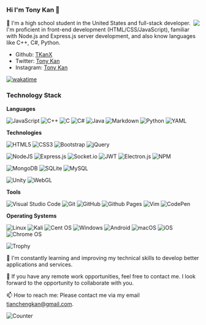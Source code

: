 ### Hi I'm Tony Kan 👋

<img align="right" src="https://github-readme-stats.vercel.app/api?username=tkanx&show_icons=true&icon_color=0366d6&text_color=24292e&bg_color=ffffff&hide_title=true" />

👀 I'm a high school student in the United States and full-stack developer. I'm proficient in front-end development (HTML/CSS/JavaScript), familiar with Node.js and Express.js server development, and also know languages like C++, C#, Python.

- Github: [TKanX](https://github.com/TKanX)
- Twitter: [Tony Kan](https://twitter.com/tianchengkan)
- Instagram: [Tony Kan](https://www.instagram.com/kantiancheng)

[![wakatime](https://wakatime.com/badge/user/832fa69c-93f3-414f-b372-c2853994ef03.svg)](https://wakatime.com/@832fa69c-93f3-414f-b372-c2853994ef03)

### Technology Stack

**Languages**

![JavaScript](https://img.shields.io/badge/javascript-%23323330.svg?style=for-the-badge&logo=javascript&logoColor=%23F7DF1E)
![C++](https://img.shields.io/badge/c++-%2300599C.svg?style=for-the-badge&logo=c%2B%2B&logoColor=white)
![C](https://img.shields.io/badge/c-%2300599C.svg?style=for-the-badge&logo=c&logoColor=white)
![C#](https://img.shields.io/badge/c%23-%23239120.svg?style=for-the-badge&logo=csharp&logoColor=white)
![Java](https://img.shields.io/badge/java-%23ED8B00.svg?style=for-the-badge&logo=openjdk&logoColor=white)
![Markdown](https://img.shields.io/badge/markdown-%23000000.svg?style=for-the-badge&logo=markdown&logoColor=white)
![Python](https://img.shields.io/badge/python-3670A0?style=for-the-badge&logo=python&logoColor=ffdd54)
![YAML](https://img.shields.io/badge/yaml-%23ffffff.svg?style=for-the-badge&logo=yaml&logoColor=151515)

**Technologies**

![HTML5](https://img.shields.io/badge/html5-%23E34F26.svg?style=for-the-badge&logo=html5&logoColor=white)
![CSS3](https://img.shields.io/badge/css3-%231572B6.svg?style=for-the-badge&logo=css3&logoColor=white)
![Bootstrap](https://img.shields.io/badge/bootstrap-%238511FA.svg?style=for-the-badge&logo=bootstrap&logoColor=white)
![jQuery](https://img.shields.io/badge/jquery-%230769AD.svg?style=for-the-badge&logo=jquery&logoColor=white)

![NodeJS](https://img.shields.io/badge/node.js-6DA55F?style=for-the-badge&logo=node.js&logoColor=white)
![Express.js](https://img.shields.io/badge/express.js-%23404d59.svg?style=for-the-badge&logo=express&logoColor=%2361DAFB)
![Socket.io](https://img.shields.io/badge/Socket.io-black?style=for-the-badge&logo=socket.io&badgeColor=010101)
![JWT](https://img.shields.io/badge/JWT-black?style=for-the-badge&logo=JSON%20web%20tokens)
![Electron.js](https://img.shields.io/badge/Electron-191970?style=for-the-badge&logo=Electron&logoColor=white)
![NPM](https://img.shields.io/badge/NPM-%23CB3837.svg?style=for-the-badge&logo=npm&logoColor=white)

![MongoDB](https://img.shields.io/badge/MongoDB-%234ea94b.svg?style=for-the-badge&logo=mongodb&logoColor=white)
![SQLite](https://img.shields.io/badge/sqlite-%2307405e.svg?style=for-the-badge&logo=sqlite&logoColor=white)
![MySQL](https://img.shields.io/badge/mysql-%2300f.svg?style=for-the-badge&logo=mysql&logoColor=white)

![Unity](https://img.shields.io/badge/unity-%23000000.svg?style=for-the-badge&logo=unity&logoColor=white)
![WebGL](https://img.shields.io/badge/WebGL-990000?logo=webgl&logoColor=white&style=for-the-badge)

**Tools**

![Visual Studio Code](https://img.shields.io/badge/Visual%20Studio%20Code-0078d7.svg?style=for-the-badge&logo=visual-studio-code&logoColor=white)
![Git](https://img.shields.io/badge/git-%23F05033.svg?style=for-the-badge&logo=git&logoColor=white)
![GitHub](https://img.shields.io/badge/github-%23121011.svg?style=for-the-badge&logo=github&logoColor=white)
![Github Pages](https://img.shields.io/badge/github%20pages-121013?style=for-the-badge&logo=github&logoColor=white)
![Vim](https://img.shields.io/badge/VIM-%2311AB00.svg?style=for-the-badge&logo=vim&logoColor=white)
![CodePen](https://img.shields.io/badge/CodePen-white?style=for-the-badge&logo=codepen&logoColor=black)

**Operating Systems**

![Linux](https://img.shields.io/badge/Linux-FCC624?style=for-the-badge&logo=linux&logoColor=black)
![Kali](https://img.shields.io/badge/Kali-268BEE?style=for-the-badge&logo=kalilinux&logoColor=white)
![Cent OS](https://img.shields.io/badge/cent%20os-002260?style=for-the-badge&logo=centos&logoColor=F0F0F0)
![Windows](https://img.shields.io/badge/Windows-0078D6?style=for-the-badge&logo=windows&logoColor=white)
![Android](https://img.shields.io/badge/Android-3DDC84?style=for-the-badge&logo=android&logoColor=white)
![macOS](https://img.shields.io/badge/mac%20os-000000?style=for-the-badge&logo=macos&logoColor=F0F0F0)
![iOS](https://img.shields.io/badge/iOS-000000?style=for-the-badge&logo=ios&logoColor=white)
![Chrome OS](https://img.shields.io/badge/chrome%20os-3d89fc?style=for-the-badge&logo=google%20chrome&logoColor=white)

![Trophy](https://github-profile-trophy.vercel.app/?username=tkanx&rank=-C,-?)

🌱 I'm constantly learning and improving my technical skills to develop better applications and services.

💞️ If you have any remote work opportunities, feel free to contact me. I look forward to the opportunity to collaborate with you.

📫 How to reach me: Please contact me via my email [tianchengkan@gmail.com](mailto:tianchengkan@gmail.com).

![Counter](https://counter.katomegumi.net/get/@TKanX?theme=rule34)
